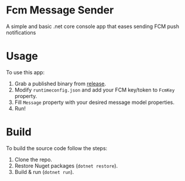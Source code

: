 # Fcm Message Sender
A simple and basic .net core console app that eases sending FCM push notifications

# Usage
To use this app:
1. Grab a published binary from [release](https://github.com/RaminMT/Fcm-Message-Sender/releases).
2. Modify `runtimeconfig.json` and add your FCM key/token to `FcmKey` property.
3. Fill `Message` property with your desired message model properties.
4. Run!

# Build
To build the source code follow the steps:
1. Clone the repo.
2. Restore Nuget packages (`dotnet restore`).
3. Build & run (`dotnet run`).